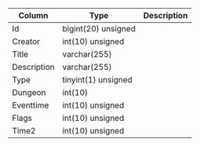 
Column | Type | Description
--- | --- | ---
Id | bigint(20) unsigned | 
Creator | int(10) unsigned | 
Title | varchar(255) | 
Description | varchar(255) | 
Type | tinyint(1) unsigned | 
Dungeon | int(10) | 
Eventtime | int(10) unsigned | 
Flags | int(10) unsigned | 
Time2 | int(10) unsigned | 
